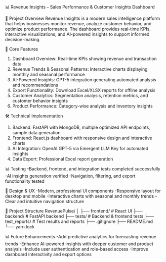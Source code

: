 📊 Revenue Insights – Sales Performance & Customer Insights Dashboard

🧠 Project Overview
Revenue Insights is a modern sales intelligence platform that helps businesses monitor revenue, analyze customer behavior, and optimize product performance.
The dashboard provides real-time KPIs, interactive visualizations, and AI-powered insights to support informed decision-making.

🎯 Core Features
1. Dashboard Overview: Real-time KPIs showing revenue and transaction data
2. Revenue Trends & Seasonal Patterns: Interactive charts displaying monthly and seasonal performance
3. AI-Powered Insights: GPT-5 integration generating automated analysis and recommendations
4. Export Functionality: Download Excel/XLSX reports for offline analysis
5. Customer Analytics: Segmentation analysis, retention metrics, and customer behavior insights
6. Product Performance: Category-wise analysis and inventory insights

🛠️ Technical Implementation
1. Backend: FastAPI with MongoDB, multiple optimized API endpoints, sample data generation
2. Frontend: React.js dashboard with responsive design and interactive charts
3. AI Integration: OpenAI GPT-5 via Emergent LLM Key for automated insights
4. Data Export: Professional Excel report generation

📊 Testing
-Backend, frontend, and integration tests completed successfully
-AI insights generation verified
-Navigation, filtering, and export functionality tested

🎨 Design & UX
-Modern, professional UI components
-Responsive layout for desktop and mobile
-Interactive charts with seasonal and monthly trends
-Clear and intuitive navigation structure

📁 Project Structure
RevenuePulse/
│
├── frontend/           # React UI
├── backend/            # FastAPI backend
├── tests/              # Backend & frontend tests
├── test_reports/       # Test results and reports
├── .gitignore
├── README.md
└── yarn.lock

📊 Future Enhancements
-Add predictive analytics for forecasting revenue trends
-Enhance AI-powered insights with deeper customer and product analysis
-Include user authentication and role-based access
-Improve dashboard interactivity and export options
